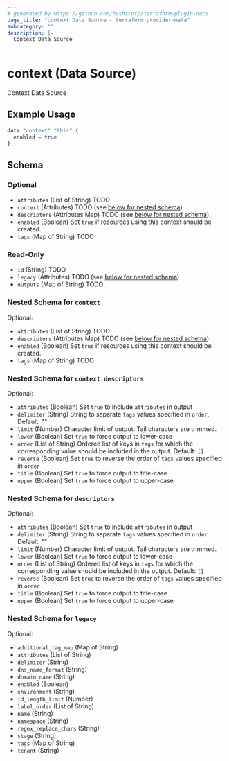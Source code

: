 ```yaml
---
# generated by https://github.com/hashicorp/terraform-plugin-docs
page_title: "context Data Source - terraform-provider-meta"
subcategory: ""
description: |-
  Context Data Source
---
```


# context (Data Source)

Context Data Source

## Example Usage

```terraform
data "context" "this" {
  enabled = true
}
```

<!-- schema generated by tfplugindocs -->
## Schema

### Optional

- `attributes` (List of String) TODO
- `context` (Attributes) TODO (see [below for nested schema](#nestedatt--context))
- `descriptors` (Attributes Map) TODO (see [below for nested schema](#nestedatt--descriptors))
- `enabled` (Boolean) Set `true` if resources using this context should be created.
- `tags` (Map of String) TODO

### Read-Only

- `id` (String) TODO
- `legacy` (Attributes) TODO (see [below for nested schema](#nestedatt--legacy))
- `outputs` (Map of String) TODO

<a id="nestedatt--context"></a>
### Nested Schema for `context`

Optional:

- `attributes` (List of String) TODO
- `descriptors` (Attributes Map) TODO (see [below for nested schema](#nestedatt--context--descriptors))
- `enabled` (Boolean) Set `true` if resources using this context should be created.
- `tags` (Map of String) TODO

<a id="nestedatt--context--descriptors"></a>
### Nested Schema for `context.descriptors`

Optional:

- `attributes` (Boolean) Set `true` to include `attributes` in output
- `delimiter` (String) String to separate `tags` values specified in `order`.
Default: ""
- `limit` (Number) Character limit of output. Tail characters are trimmed.
- `lower` (Boolean) Set `true` to force output to lower-case
- `order` (List of String) Ordered list of keys in `tags` for which the corresponding value should be included in the output.
Default: `[]`
- `reverse` (Boolean) Set `true` to reverse the order of `tags` values specified in `order`
- `title` (Boolean) Set `true` to force output to title-case
- `upper` (Boolean) Set `true` to force output to upper-case



<a id="nestedatt--descriptors"></a>
### Nested Schema for `descriptors`

Optional:

- `attributes` (Boolean) Set `true` to include `attributes` in output
- `delimiter` (String) String to separate `tags` values specified in `order`.
Default: ""
- `limit` (Number) Character limit of output. Tail characters are trimmed.
- `lower` (Boolean) Set `true` to force output to lower-case
- `order` (List of String) Ordered list of keys in `tags` for which the corresponding value should be included in the output.
Default: `[]`
- `reverse` (Boolean) Set `true` to reverse the order of `tags` values specified in `order`
- `title` (Boolean) Set `true` to force output to title-case
- `upper` (Boolean) Set `true` to force output to upper-case


<a id="nestedatt--legacy"></a>
### Nested Schema for `legacy`

Optional:

- `additional_tag_map` (Map of String)
- `attributes` (List of String)
- `delimiter` (String)
- `dns_name_format` (String)
- `domain_name` (String)
- `enabled` (Boolean)
- `environment` (String)
- `id_length_limit` (Number)
- `label_order` (List of String)
- `name` (String)
- `namespace` (String)
- `regex_replace_chars` (String)
- `stage` (String)
- `tags` (Map of String)
- `tenant` (String)


